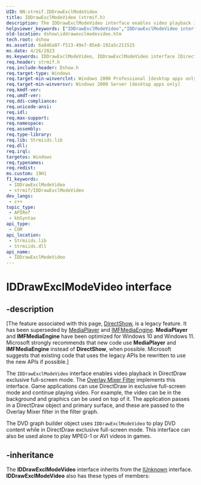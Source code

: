 ```yaml
---
UID: NN:strmif.IDDrawExclModeVideo
title: IDDrawExclModeVideo (strmif.h)
description: The IDDrawExclModeVideo interface enables video playback in DirectDraw exclusive full-screen mode.
helpviewer_keywords: ["IDDrawExclModeVideo","IDDrawExclModeVideo interface [DirectShow]","IDDrawExclModeVideo interface [DirectShow]","described","IDDrawExclModeVideoInterface","dshow.iddrawexclmodevideo","strmif/IDDrawExclModeVideo"]
old-location: dshow\iddrawexclmodevideo.htm
tech.root: dshow
ms.assetid: 6a846a07-f513-49e7-85e8-192a5c211515
ms.date: 4/26/2023
ms.keywords: IDDrawExclModeVideo, IDDrawExclModeVideo interface [DirectShow], IDDrawExclModeVideo interface [DirectShow],described, IDDrawExclModeVideoInterface, dshow.iddrawexclmodevideo, strmif/IDDrawExclModeVideo
req.header: strmif.h
req.include-header: Dshow.h
req.target-type: Windows
req.target-min-winverclnt: Windows 2000 Professional [desktop apps only]
req.target-min-winversvr: Windows 2000 Server [desktop apps only]
req.kmdf-ver: 
req.umdf-ver: 
req.ddi-compliance: 
req.unicode-ansi: 
req.idl: 
req.max-support: 
req.namespace: 
req.assembly: 
req.type-library: 
req.lib: Strmiids.lib
req.dll: 
req.irql: 
targetos: Windows
req.typenames: 
req.redist: 
ms.custom: 19H1
f1_keywords:
 - IDDrawExclModeVideo
 - strmif/IDDrawExclModeVideo
dev_langs:
 - c++
topic_type:
 - APIRef
 - kbSyntax
api_type:
 - COM
api_location:
 - Strmiids.lib
 - Strmiids.dll
api_name:
 - IDDrawExclModeVideo
---
```


# IDDrawExclModeVideo interface


## -description

\[The feature associated with this page, [DirectShow](/windows/win32/directshow/directshow), is a legacy feature. It has been superseded by [MediaPlayer](/uwp/api/Windows.Media.Playback.MediaPlayer) and [IMFMediaEngine](/windows/win32/api/mfmediaengine/nn-mfmediaengine-imfmediaengine). **MediaPlayer** and **IMFMediaEngine** have been optimized for Windows 10 and Windows 11. Microsoft strongly recommends that new code use **MediaPlayer** and **IMFMediaEngine** instead of **DirectShow**, when possible. Microsoft suggests that existing code that uses the legacy APIs be rewritten to use the new APIs if possible.\]

The <code>IDDrawExclModeVideo</code> interface enables video playback in DirectDraw exclusive full-screen mode. The <a href="/windows/desktop/DirectShow/overlay-mixer-filter">Overlay Mixer Filter</a> implements this interface. Game applications can use DirectDraw in exclusive full-screen mode and continue playing video. For example, the video can be in the background and graphics can be used on top of it. The application passes in a DirectDraw object and primary surface, and these are passed to the Overlay Mixer filter in the filter graph.

The DVD graph builder object uses <code>IDDrawExclModeVideo</code> to play DVD content while in DirectDraw exclusive full-screen mode. This interface can also be used alone to play MPEG-1 or AVI videos in games.

## -inheritance

The <b>IDDrawExclModeVideo</b> interface inherits from the <a href="/windows/desktop/api/unknwn/nn-unknwn-iunknown">IUnknown</a> interface. <b>IDDrawExclModeVideo</b> also has these types of members:

